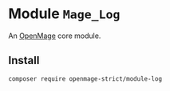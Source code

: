 # Module `Mage_Log`

An [OpenMage][1] core module.

## Install

``` bash
composer require openmage-strict/module-log
```

[1]: https://github.com/OpenMage/magento-lts
